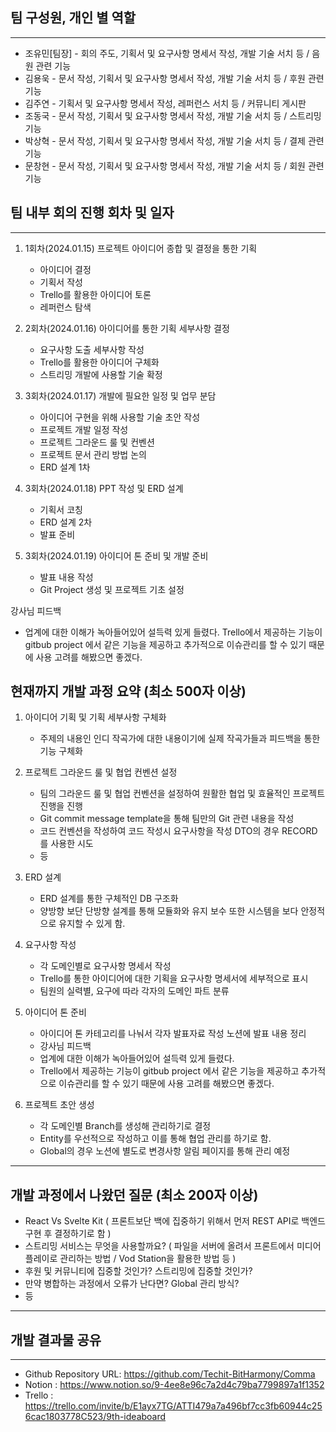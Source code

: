 ## 팀 구성원, 개인 별 역할

---

- 조유민[팀장] - 회의 주도, 기획서 및 요구사항 명세서 작성, 개발 기술 서치 등 / 음원 관련 기능
- 김용욱 - 문서 작성,  기획서 및 요구사항 명세서 작성, 개발 기술 서치 등 / 후원 관련 기능
- 김주연 - 기획서 및 요구사항 명세서 작성, 레퍼런스 서치 등 / 커뮤니티 게시판
- 조동국 - 문서 작성,  기획서 및 요구사항 명세서 작성, 개발 기술 서치 등 / 스트리밍 기능
- 박상혁 - 문서 작성,  기획서 및 요구사항 명세서 작성, 개발 기술 서치 등 / 결제 관련 기능
- 문창현 - 문서 작성,  기획서 및 요구사항 명세서 작성, 개발 기술 서치 등 / 회원 관련 기능

## 팀 내부 회의 진행 회차 및 일자

---
1. 1회차(2024.01.15) 프로젝트 아이디어 종합 및 결정을 통한 기획
   - 아이디어 결정
   - 기획서 작성
   - Trello를 활용한 아이디어 토론
   - 레퍼런스 탐색
  
2. 2회차(2024.01.16) 아이디어를 통한 기획 세부사항 결정
   - 요구사항 도출 세부사항 작성
   - Trello를 활용한 아이디어 구체화
   - 스트리밍 개발에 사용할 기술 확정

3. 3회차(2024.01.17) 개발에 필요한 일정 및 업무 분담
   - 아이디어 구현을 위해 사용할 기술 초안 작성
   - 프로젝트 개발 일정 작성
   - 프로젝트 그라운드 룰 및 컨벤션
   - 프로젝트 문서 관리 방법 논의
   - ERD 설계 1차
  
4. 3회차(2024.01.18) PPT 작성 및 ERD 설계
   - 기획서 코칭
   - ERD 설계 2차
   - 발표 준비

5. 3회차(2024.01.19) 아이디어 톤 준비 및 개발 준비
   - 발표 내용 작성
   - Git Project 생성 및 프로젝트 기초 설정

강사님 피드백
- 업계에 대한 이해가 녹아들어있어 설득력 있게 들렸다.
  Trello에서 제공하는 기능이 gitbub project 에서 같은 기능을 제공하고 
  추가적으로 이슈관리를 할 수 있기 때문에 사용 고려를 해봤으면 좋겠다.

## 현재까지 개발 과정 요약 (최소 500자 이상)
1. 아이디어 기획 및 기획 세부사항 구체화
   - 주제의 내용인 인디 작곡가에 대한 내용이기에 실제 작곡가들과 피드백을 통한 기능 구체화
  
2. 프로젝트 그라운드 룰 및 협업 컨벤션 설정
   - 팀의 그라운드 룰 및 협업 컨벤션을 설정하여 원활한 협업 및 효율적인 프로젝트 진행을 진행
   - Git commit message template을 통해 팀만의 Git 관련 내용을 작성
   - 코드 컨벤션을 작성하여 코드 작성시 요구사항을 작성 DTO의 경우 RECORD를 사용한 시도
   - 등

3. ERD 설계
   - ERD 설계를 통한 구체적인 DB 구조화
   - 양방향 보단 단방향 설계를 통해 모듈화와 유지 보수 또한 시스템을 보다 안정적으로 유지할 수 있게 함.
  
4. 요구사항 작성
   - 각 도메인별로 요구사항 명세서 작성
   - Trello를 통한 아이디어에 대한 기획을 요구사항 명세서에 세부적으로 표시
   - 팀원의 실력별, 요구에 따라 각자의 도메인 파트 분류
  
5. 아이디어 톤 준비
   - 아이디어 톤 카테고리를 나눠서 각자 발표자료 작성 노션에 발표 내용 정리
   - 강사님 피드백
   - 업계에 대한 이해가 녹아들어있어 설득력 있게 들렸다.
   - Trello에서 제공하는 기능이 gitbub project 에서 같은 기능을 제공하고 추가적으로 이슈관리를 할 수 있기 때문에 사용 고려를 해봤으면 좋겠다.
  
6. 프로젝트 초안 생성
   - 각 도메인별 Branch를 생성해 관리하기로 결정
   - Entity를 우선적으로 작성하고 이를 통해 협업 관리를 하기로 함.
   - Global의 경우 노션에 별도로 변경사항 알림 페이지를 통해 관리 예정
---
## 개발 과정에서 나왔던 질문 (최소 200자 이상)
- React Vs Svelte Kit ( 프론트보단 백에 집중하기 위해서 먼저 REST API로 백엔드 구현 후 결정하기로 함 )
- 스트리밍 서비스는 무엇을 사용할까요? ( 파일을 서버에 올려서 프론트에서 미디어플레이로 관리하는 방법 / Vod Station을 활용한 방법 등 )
- 후원 및 커뮤니티에 집중할 것인가? 스트리밍에 집중할 것인가?
- 만약 병합하는 과정에서 오류가 난다면?  Global 관리 방식?
- 등
---
## 개발 결과물 공유

---

- Github Repository URL: https://github.com/Techit-BitHarmony/Comma
- Notion : https://www.notion.so/9-4ee8e96c7a2d4c79ba7799897a1f1352
- Trello : https://trello.com/invite/b/E1ayx7TG/ATTI479a7a496bf7cc3fb60944c256cac1803778C523/9th-ideaboard
